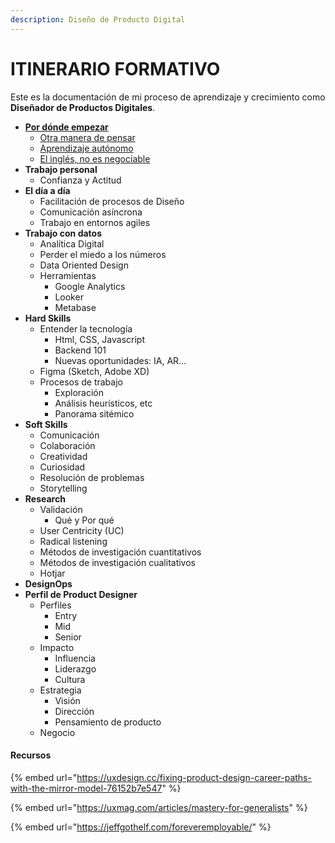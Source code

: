 ```yaml
---
description: Diseño de Producto Digital
---
```


# ITINERARIO FORMATIVO

Este es la documentación de mi proceso de aprendizaje y crecimiento como **Diseñador de Productos Digitales**.

* ****[**Por dónde empezar**](broken-reference)****
  * [Otra manera de pensar](otra-manera-de-pensar.md)
  * [Aprendizaje autónomo](aprendizaje-autonomo.md)
  * [El inglés, no es negociable](ingles.md)
* **Trabajo personal**
  * Confianza y Actitud
* **El día a día**
  * Facilitación de procesos de Diseño
  * Comunicación asíncrona
  * Trabajo en entornos agiles
* **Trabajo con datos**
  * Analítica Digital
  * Perder el miedo a los números
  * Data Oriented Design
  * Herramientas
    * Google Analytics
    * Looker
    * Metabase
* **Hard Skills**
  * Entender la tecnología
    * Html, CSS, Javascript
    * Backend 101
    * Nuevas oportunidades: IA, AR…
  * Figma (Sketch, Adobe XD)
  * Procesos de trabajo
    * Exploración
    * Análisis heurísticos, etc
    * Panorama sitémico
* **Soft Skills**
  * Comunicación
  * Colaboración
  * Creatividad
  * Curiosidad
  * Resolución de problemas
  * Storytelling
* **Research**
  * Validación
    * Qué y Por qué
  * User Centricity (UC)
  * Radical listening
  * Métodos de investigación cuantitativos
  * Métodos de investigación cualitativos
  * Hotjar
* **DesignOps**
* **Perfil de Product Designer**
  * Perfiles
    * Entry
    * Mid
    * Senior
  * Impacto
    * Influencia
    * Liderazgo
    * Cultura
  * Estrategia
    * Visión
    * Dirección
    * Pensamiento de producto
  * Negocio

#### Recursos

{% embed url="https://uxdesign.cc/fixing-product-design-career-paths-with-the-mirror-model-76152b7e547" %}

{% embed url="https://uxmag.com/articles/mastery-for-generalists" %}

{% embed url="https://jeffgothelf.com/foreveremployable/" %}

##
